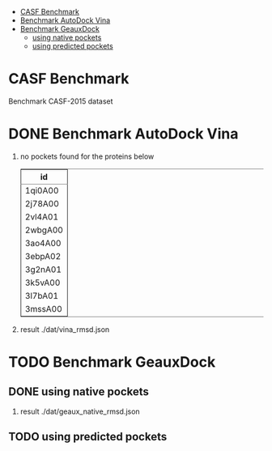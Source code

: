- [CASF Benchmark](#sec-1)
- [Benchmark AutoDock Vina](#sec-2)
- [Benchmark GeauxDock](#sec-3)
  - [using native pockets](#sec-3-1)
  - [using predicted pockets](#sec-3-2)

# CASF Benchmark<a id="orgheadline1"></a>

Benchmark CASF-2015 dataset

# DONE Benchmark AutoDock Vina<a id="orgheadline2"></a>

1.  no pockets found for the proteins below
    
    <table border="2" cellspacing="0" cellpadding="6" rules="groups" frame="hsides">
    
    
    <colgroup>
    <col  class="org-left" />
    </colgroup>
    <thead>
    <tr>
    <th scope="col" class="org-left">id</th>
    </tr>
    </thead>
    
    <tbody>
    <tr>
    <td class="org-left">1qi0A00</td>
    </tr>
    
    
    <tr>
    <td class="org-left">2j78A00</td>
    </tr>
    
    
    <tr>
    <td class="org-left">2vl4A01</td>
    </tr>
    
    
    <tr>
    <td class="org-left">2wbgA00</td>
    </tr>
    
    
    <tr>
    <td class="org-left">3ao4A00</td>
    </tr>
    
    
    <tr>
    <td class="org-left">3ebpA02</td>
    </tr>
    
    
    <tr>
    <td class="org-left">3g2nA01</td>
    </tr>
    
    
    <tr>
    <td class="org-left">3k5vA00</td>
    </tr>
    
    
    <tr>
    <td class="org-left">3l7bA01</td>
    </tr>
    
    
    <tr>
    <td class="org-left">3mssA00</td>
    </tr>
    </tbody>
    </table>
2.  result
    ./dat/vina\_rmsd.json

# TODO Benchmark GeauxDock<a id="orgheadline5"></a>

## DONE using native pockets<a id="orgheadline3"></a>

1.  result
    ./dat/geaux\_native\_rmsd.json

## TODO using predicted pockets<a id="orgheadline4"></a>
